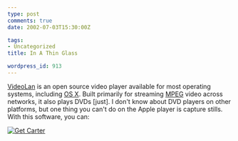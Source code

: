 ```yaml
---
type: post
comments: true
date: 2002-07-03T15:30:00Z

tags:
- Uncategorized
title: In A Thin Glass

wordpress_id: 913
---
```


[VideoLan](http://www.videolan.org/) is an open source video player available for most operating systems, including [OS X](http://www.apple.com/macosx). Built primarily for streaming [MPEG](http://www.mpeg.org) video across networks, it also plays DVDs [just]. I don't know about DVD players on other platforms, but one thing you can't do on the Apple player is capture stills. With this software, you can:


	

[![Get Carter](http://www.ballofstringtheory.com/images/carter.jpg)](http://us.imdb.com/Title?0067128)

